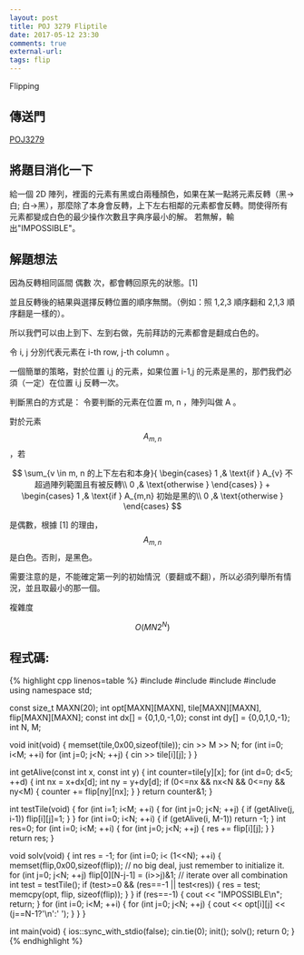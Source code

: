 ```yaml
---
layout: post
title: POJ 3279 Fliptile
date: 2017-05-12 23:30
comments: true
external-url:
tags: flip
---
```


Flipping

## 傳送門

[POJ3279](http://poj.org/problem?id=3279)

## 將題目消化一下

給一個 2D 陣列，裡面的元素有黑或白兩種顏色，如果在某一點將元素反轉（黑->白; 白->黑），那麼除了本身會反轉，上下左右相鄰的元素都會反轉。問使得所有元素都變成白色的最少操作次數且字典序最小的解。
若無解，輸出"IMPOSSIBLE"。

## 解題想法

因為反轉相同區間 偶數 次，都會轉回原先的狀態。[1]

並且反轉後的結果與選擇反轉位置的順序無關。（例如：照 1,2,3 順序翻和 2,1,3 順序翻是一樣的）。

所以我們可以由上到下、左到右做，先前拜訪的元素都會是翻成白色的。

令 i, j 分別代表元素在 i-th row, j-th column 。

一個簡單的策略，對於位置 i,j 的元素，如果位置 i-1,j 的元素是黑的，那們我們必須（一定）在位置 i,j 反轉一次。

判斷黑白的方式是：
令要判斷的元素在位置 m, n ，陣列叫做 A 。

對於元素 $$A_{m,n}$$ ，若

$$
    \sum_{v \in m, n 的上下左右和本身}{ 
    \begin{cases}
        1 ,& \text{if } A_{v} 不超過陣列範圍且有被反轉\\
        0 ,& \text{otherwise }
    \end{cases}
    }
    +
    \begin{cases}
        1 ,& \text{if } A_{m,n} 初始是黑的\\
        0 ,& \text{otherwise }
    \end{cases}
$$

是偶數，根據 [1] 的理由， $$A_{m,n}$$ 是白色。否則，是黑色。

需要注意的是，不能確定第一列的初始情況（要翻或不翻），所以必須列舉所有情況，並且取最小的那一個。

複雜度 

$$
O \left( MN2^{N} \right)
$$

## 程式碼:

{% highlight cpp linenos=table %}
#include <iostream>
#include <string>
#include <cstdlib>
#include <cstring>
using namespace std;

const size_t MAXN(20);
int opt[MAXN][MAXN], tile[MAXN][MAXN], flip[MAXN][MAXN];
const int dx[] = {0,1,0,-1,0};
const int dy[] = {0,0,1,0,-1};
int N, M;

void init(void) {
    memset(tile,0x00,sizeof(tile));
    cin >> M >> N;
    for (int i=0; i<M; ++i) for (int j=0; j<N; ++j) {
        cin >> tile[i][j];
    }
}

int getAlive(const int x, const int y) {
    int counter=tile[y][x];
    for (int d=0; d<5; ++d) {
        int nx = x+dx[d];
        int ny = y+dy[d];
        if (0<=nx && nx<N && 0<=ny && ny<M) {
            counter += flip[ny][nx];
        }
    }
    return counter&1;
}

int testTile(void) {
    for (int i=1; i<M; ++i) {
        for (int j=0; j<N; ++j) {
            if (getAlive(j, i-1)) flip[i][j]=1;
        }
    }
    for (int i=0; i<N; ++i) {
        if (getAlive(i, M-1)) return -1;
    }
    int res=0;
    for (int i=0; i<M; ++i) {
        for (int j=0; j<N; ++j) {
            res += flip[i][j];
        }
    }
    return res;
}

void solv(void) {
    int res = -1;
    for (int i=0; i< (1<<N); ++i) {
        memset(flip,0x00,sizeof(flip)); // no big deal, just remember to initialize it.
        for (int j=0; j<N; ++j) flip[0][N-j-1] = (i>>j)&1; // iterate over all combination
        int test = testTile();
        if (test>=0 && (res==-1 || test<res)) {
            res = test;
            memcpy(opt, flip, sizeof(flip));
        }
    }
    if (res==-1) {
        cout << "IMPOSSIBLE\n";
        return;
    }
    for (int i=0; i<M; ++i) {
        for (int j=0; j<N; ++j) {
            cout << opt[i][j] << (j==N-1?'\n':' ');
        }
    }
}

int main(void) {
    ios::sync_with_stdio(false); cin.tie(0);
    init();
    solv();
    return 0;
}
{% endhighlight %}

